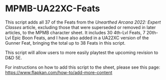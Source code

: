 # MPMB-UA22XC-Feats
This script adds all 37 of the Feats from the *Unearthed Arcana 2022: Expert Classes* article, excluding those that were superseded or removed in later articles, to the MPMB character sheet.
It includes 30 4th-Lvl Feats, 7 20th-Lvl Epic Boon Feats, and I have also added in a UA22XC version of the Gunner Feat, bringing the total up to 38 Feats in this script.

This script will allow users to more easily playtest the upcoming revision to D&D 5E.

For instructions on how to add this script to the sheet, please see this page: https://www.flapkan.com/how-to/add-more-content
